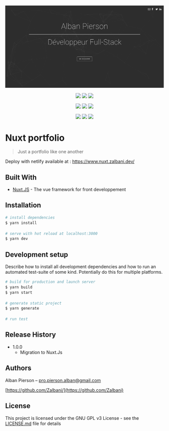 <p align="center">
  <img src="https://github.com/Zalbani/Nuxt-Portfolio/blob/master/home.png" alt="portfolio screen"/>
</p>
<p align="center">
  <a href="https://mergify.io" alt="mergify-status"><img src="https://img.shields.io/endpoint.svg?url=https://gh.mergify.io/badges/Zalbani/Nuxt-Portfolio&style=flat" /></a>
  <a href="https://david-dm.org/Zalbani/Nuxt-Portfolio" alt="Dependencies"><img src="https://david-dm.org/Zalbani/Nuxt-Portfolio.svg" /></a>
  <a href="http://www.gnu.org/licenses/gpl-3.0" alt="License: GPL v3"><img src="https://img.shields.io/badge/License-GPL%20v3-blue.svg" /></a>
</p>
<p align="center">
  <a href="https://snyk.io/test/github/Zalbani/Nuxt-Portfolio" alt="Known Vulnerabilities"><img src="https://snyk.io/test/github/Zalbani/Nuxt-Portfolio/badge.svg" /></a>
  <a href="https://codeclimate.com/github/Zalbani/Nuxt-Portfolio/maintainability" alt="Maintainability"><img src="https://api.codeclimate.com/v1/badges/db92dbcfec4dfc407995/maintainability" /></a>
  <a href="https://app.circleci.com/pipelines/github/Zalbani/Nuxt-Portfolio" alt="CircleCI"><img src="https://circleci.com/gh/Zalbani/Nuxt-Portfolio.svg?style=shield" /></a>
</p>
<p align="center">
  <a href="https://github.com/Zalbani/Nuxt-Portfolio/commits/master" alt="LastCommit"><img src="https://img.shields.io/github/last-commit/Zalbani/Nuxt-Portfolio?style=flat-square" /></a>
  <a href="http://hits.dwyl.com/Zalbani/Nuxt-Portfolio" alt="HitCount"><img src="http://hits.dwyl.com/Zalbani/Nuxt-Portfolio.svg" /></a>
  <a href="https://app.netlify.com/sites/friendly-newton-306e59/deploys" alt="Netlify Status"><img src="https://api.netlify.com/api/v1/badges/cce42dfb-4c50-4115-9d0a-bc97e409516b/deploy-status" /></a>
</p>

# Nuxt portfolio
> Just a portfolio like one another

Deploy with netlify available at :  https://www.nuxt.zalbani.dev/

## Built With

* [Nuxt.JS](https://github.com/nuxt/nuxt.js) - The vue framework for front developpement


## Installation

```bash
# install dependencies
$ yarn install

# serve with hot reload at localhost:3000
$ yarn dev
```

## Development setup

Describe how to install all development dependencies and how to run an automated test-suite of some kind. Potentially do this for multiple platforms.

```bash
# build for production and launch server
$ yarn build
$ yarn start

# generate static project
$ yarn generate

# run test

```

## Release History

* 1.0.0
    * Migration to Nuxt.Js

## Authors

Alban Pierson – pro.pierson.alban@gmail.com

[https://github.com/Zalbani/](https://github.com/Zalbani)

## License

This project is licensed under the GNU GPL v3 License - see the [LICENSE.md](LICENSE.md) file for details
